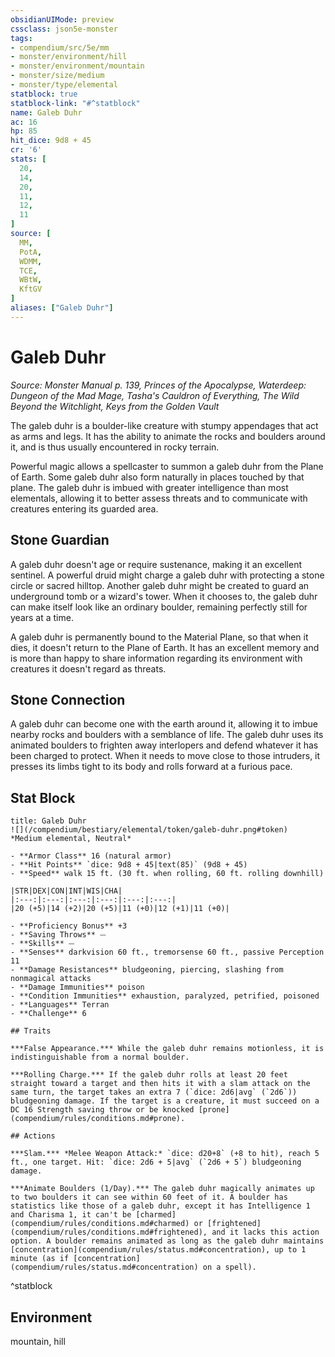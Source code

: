 ```yaml
---
obsidianUIMode: preview
cssclass: json5e-monster
tags:
- compendium/src/5e/mm
- monster/environment/hill
- monster/environment/mountain
- monster/size/medium
- monster/type/elemental
statblock: true
statblock-link: "#^statblock"
name: Galeb Duhr
ac: 16
hp: 85
hit_dice: 9d8 + 45
cr: '6'
stats: [
  20,
  14,
  20,
  11,
  12,
  11
]
source: [
  MM,
  PotA,
  WDMM,
  TCE,
  WBtW,
  KftGV
]
aliases: ["Galeb Duhr"]
---
```

# Galeb Duhr
*Source: Monster Manual p. 139, Princes of the Apocalypse, Waterdeep: Dungeon of the Mad Mage, Tasha's Cauldron of Everything, The Wild Beyond the Witchlight, Keys from the Golden Vault*  

The galeb duhr is a boulder-like creature with stumpy appendages that act as arms and legs. It has the ability to animate the rocks and boulders around it, and is thus usually encountered in rocky terrain.

Powerful magic allows a spellcaster to summon a galeb duhr from the Plane of Earth. Some galeb duhr also form naturally in places touched by that plane. The galeb duhr is imbued with greater intelligence than most elementals, allowing it to better assess threats and to communicate with creatures entering its guarded area.

## Stone Guardian

A galeb duhr doesn't age or require sustenance, making it an excellent sentinel. A powerful druid might charge a galeb duhr with protecting a stone circle or sacred hilltop. Another galeb duhr might be created to guard an underground tomb or a wizard's tower. When it chooses to, the galeb duhr can make itself look like an ordinary boulder, remaining perfectly still for years at a time.

A galeb duhr is permanently bound to the Material Plane, so that when it dies, it doesn't return to the Plane of Earth. It has an excellent memory and is more than happy to share information regarding its environment with creatures it doesn't regard as threats.

## Stone Connection

A galeb duhr can become one with the earth around it, allowing it to imbue nearby rocks and boulders with a semblance of life. The galeb duhr uses its animated boulders to frighten away interlopers and defend whatever it has been charged to protect. When it needs to move close to those intruders, it presses its limbs tight to its body and rolls forward at a furious pace.

## Stat Block

```ad-statblock
title: Galeb Duhr
![](/compendium/bestiary/elemental/token/galeb-duhr.png#token)
*Medium elemental, Neutral*

- **Armor Class** 16 (natural armor)
- **Hit Points** `dice: 9d8 + 45|text(85)` (9d8 + 45) 
- **Speed** walk 15 ft. (30 ft. when rolling, 60 ft. rolling downhill)

|STR|DEX|CON|INT|WIS|CHA|
|:---:|:---:|:---:|:---:|:---:|:---:|
|20 (+5)|14 (+2)|20 (+5)|11 (+0)|12 (+1)|11 (+0)|

- **Proficiency Bonus** +3
- **Saving Throws** ⏤
- **Skills** ⏤
- **Senses** darkvision 60 ft., tremorsense 60 ft., passive Perception 11
- **Damage Resistances** bludgeoning, piercing, slashing from nonmagical attacks
- **Damage Immunities** poison
- **Condition Immunities** exhaustion, paralyzed, petrified, poisoned
- **Languages** Terran
- **Challenge** 6

## Traits

***False Appearance.*** While the galeb duhr remains motionless, it is indistinguishable from a normal boulder.

***Rolling Charge.*** If the galeb duhr rolls at least 20 feet straight toward a target and then hits it with a slam attack on the same turn, the target takes an extra 7 (`dice: 2d6|avg` (`2d6`)) bludgeoning damage. If the target is a creature, it must succeed on a DC 16 Strength saving throw or be knocked [prone](compendium/rules/conditions.md#prone).

## Actions

***Slam.*** *Melee Weapon Attack:* `dice: d20+8` (+8 to hit), reach 5 ft., one target. Hit: `dice: 2d6 + 5|avg` (`2d6 + 5`) bludgeoning damage.

***Animate Boulders (1/Day).*** The galeb duhr magically animates up to two boulders it can see within 60 feet of it. A boulder has statistics like those of a galeb duhr, except it has Intelligence 1 and Charisma 1, it can't be [charmed](compendium/rules/conditions.md#charmed) or [frightened](compendium/rules/conditions.md#frightened), and it lacks this action option. A boulder remains animated as long as the galeb duhr maintains [concentration](compendium/rules/status.md#concentration), up to 1 minute (as if [concentration](compendium/rules/status.md#concentration) on a spell).
```
^statblock

## Environment

mountain, hill